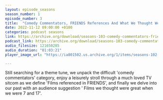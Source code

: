 ```yaml
---
layout: episode_seasons
season_number: 1
episode_number: 3
title:  "Comedy Commentators, FRIENDS References And What We Thought Were Great Aged 17 & 7"
date: 2022-11-12 09:00:00 +0100
categories: podcast seasons
link: https://archive.org/download/seasons-103-comedy-commentators-friends-references-and-what-we-thought-were-great-aged-17-7/Seasons%20%23103_%20Comedy%20Commentators%2C%20FRIENDS%20References%20and%20What%20We%20Thought%20Were%20Great%20Aged%2017%20%26%207.mp3
podcast_link: https://archive.org/download/seasons-103-comedy-commentators-friends-references-and-what-we-thought-were-great-aged-17-7/Seasons%20%23103_%20Comedy%20Commentators%2C%20FRIENDS%20References%20and%20What%20We%20Thought%20Were%20Great%20Aged%2017%20%26%207.mp3
audio_filesize: 121650285
audio_duration: "01:03:21"
player_image_url: "https://ia801502.us.archive.org/1/items/seasons-102-frank-sinatra-songs-and-woman-as-weapons/2000x2000_Seasons_Podcast_Art.jpg"

---
```

Still searching for a theme tune, we unpack the difficult 'comedy commentators' category, enjoy a leisurely stroll through a much loved TV sitcom as we define 'Films referenced in FRIENDS', and finally we delve into our past with an audience suggestion ' Films we thought were great when we were 7 and 17'.
